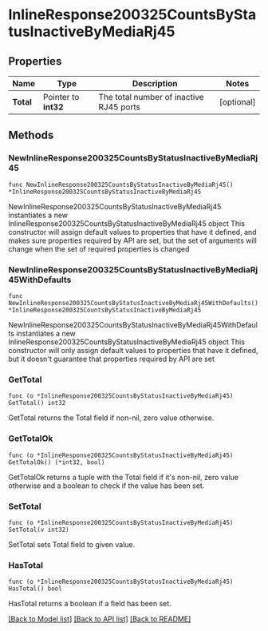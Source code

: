 # InlineResponse200325CountsByStatusInactiveByMediaRj45

## Properties

Name | Type | Description | Notes
------------ | ------------- | ------------- | -------------
**Total** | Pointer to **int32** | The total number of inactive RJ45 ports | [optional] 

## Methods

### NewInlineResponse200325CountsByStatusInactiveByMediaRj45

`func NewInlineResponse200325CountsByStatusInactiveByMediaRj45() *InlineResponse200325CountsByStatusInactiveByMediaRj45`

NewInlineResponse200325CountsByStatusInactiveByMediaRj45 instantiates a new InlineResponse200325CountsByStatusInactiveByMediaRj45 object
This constructor will assign default values to properties that have it defined,
and makes sure properties required by API are set, but the set of arguments
will change when the set of required properties is changed

### NewInlineResponse200325CountsByStatusInactiveByMediaRj45WithDefaults

`func NewInlineResponse200325CountsByStatusInactiveByMediaRj45WithDefaults() *InlineResponse200325CountsByStatusInactiveByMediaRj45`

NewInlineResponse200325CountsByStatusInactiveByMediaRj45WithDefaults instantiates a new InlineResponse200325CountsByStatusInactiveByMediaRj45 object
This constructor will only assign default values to properties that have it defined,
but it doesn't guarantee that properties required by API are set

### GetTotal

`func (o *InlineResponse200325CountsByStatusInactiveByMediaRj45) GetTotal() int32`

GetTotal returns the Total field if non-nil, zero value otherwise.

### GetTotalOk

`func (o *InlineResponse200325CountsByStatusInactiveByMediaRj45) GetTotalOk() (*int32, bool)`

GetTotalOk returns a tuple with the Total field if it's non-nil, zero value otherwise
and a boolean to check if the value has been set.

### SetTotal

`func (o *InlineResponse200325CountsByStatusInactiveByMediaRj45) SetTotal(v int32)`

SetTotal sets Total field to given value.

### HasTotal

`func (o *InlineResponse200325CountsByStatusInactiveByMediaRj45) HasTotal() bool`

HasTotal returns a boolean if a field has been set.


[[Back to Model list]](../README.md#documentation-for-models) [[Back to API list]](../README.md#documentation-for-api-endpoints) [[Back to README]](../README.md)


